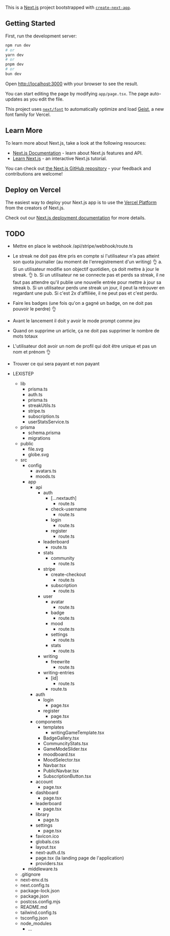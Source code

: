This is a [Next.js](https://nextjs.org) project bootstrapped with [`create-next-app`](https://nextjs.org/docs/app/api-reference/cli/create-next-app).

## Getting Started

First, run the development server:

```bash
npm run dev
# or
yarn dev
# or
pnpm dev
# or
bun dev
```

Open [http://localhost:3000](http://localhost:3000) with your browser to see the result.

You can start editing the page by modifying `app/page.tsx`. The page auto-updates as you edit the file.

This project uses [`next/font`](https://nextjs.org/docs/app/building-your-application/optimizing/fonts) to automatically optimize and load [Geist](https://vercel.com/font), a new font family for Vercel.

## Learn More

To learn more about Next.js, take a look at the following resources:

- [Next.js Documentation](https://nextjs.org/docs) - learn about Next.js features and API.
- [Learn Next.js](https://nextjs.org/learn) - an interactive Next.js tutorial.

You can check out [the Next.js GitHub repository](https://github.com/vercel/next.js) - your feedback and contributions are welcome!

## Deploy on Vercel

The easiest way to deploy your Next.js app is to use the [Vercel Platform](https://vercel.com/new?utm_medium=default-template&filter=next.js&utm_source=create-next-app&utm_campaign=create-next-app-readme) from the creators of Next.js.

Check out our [Next.js deployment documentation](https://nextjs.org/docs/app/building-your-application/deploying) for more details.

## TODO 

- Mettre en place le webhook /api/stripe/webhook/route.ts
- Le streak ne doit pas être pris en compte si l'utilisateur n'a pas atteint son quota journalier (au moment de l'enregistrement d'un writing) 👌
  a. Si un utilisateur modifie son objectif quotidien, ça doit mettre à jour le streak. 👌
  b. Si un utilisateur ne se connecte pas et perds sa streak, il ne faut pas attendre qu'il publie une nouvelle entrée pour mettre à jour sa streak
  b. Si un utilisateur perds une streak un jour, il peut la retrouver en regardant une pub. Si c'est 2x d'affiliée, il ne peut pas et c'est perdu. 
- Faire les badges (une fois qu'on a gagné un badge, on ne doit pas pouvoir le perdre) 👌
- Avant le lancement il doit y avoir le mode prompt comme jeu
- Quand on supprime un article, ça ne doit pas supprimer le nombre de mots totaux
- L'utilisateur doit avoir un nom de profil qui doit être unique et pas un nom et prénom 👌
- Trouver ce qui sera payant et non payant

- LEXISTEP
  - lib
    - prisma.ts
    - auth.ts
    - prisma.ts
    - streakUtils.ts
    - stripe.ts
    - subscription.ts
    - userStatsService.ts
  - prisma
    - schema.prisma
    - migrations
  - public
    - file.svg
    - globe.svg
  - src
    - config
      - avatars.ts
      - moods.ts
    - app
      - api
        - auth
          - [...nextauth]
            - route.ts
          - check-username
            - route.ts
          - login
            - route.ts
          - register
            - route.ts
        - leaderboard
          - route.ts
        - stats
          - community
            - route.ts
        - stripe
          - create-checkout
            - route.ts
          - subscription
            - route.ts
        - user
          - avatar
            - route.ts
          - badge
            - route.ts
          - mood
            - route.ts
          - settings
            - route.ts
          - stats
            - route.ts
        - writing
          - freewrite
            - route.ts
        - writing-entries
          - [id]
            - route.ts
          - route.ts
      - auth
        - login
          - page.tsx
        - register
          - page.tsx
      - components
        - templates
          - writingGameTemplate.tsx
        - BadgeGallery.tsx
        - CommuncityStats.tsx
        - GameModeSlider.tsx
        - moodboard.tsx
        - MoodSelector.tsx
        - Navbar.tsx
        - PublicNavbar.tsx
        - SubscriptionButton.tsx
      - account
        - page.tsx
      - dashboard
        - page.tsx
      - leaderboard
        - page.tsx
      - library
        - page.ts
      - settings
        - page.tsx
      - favicon.ico
      - globals.css
      - layout.tsx
      - next-auth.d.ts
      - page.tsx (la landing page de l'application)
      - providers.tsx
    - middleware.ts
  - .gitignore
  - next-env.d.ts
  - next.config.ts
  - package-lock.json
  - package.json
  - postcss.config.mjs
  - README.md
  - tailwind.config.ts
  - tsconfig.json
  - node_modules
    - ...
